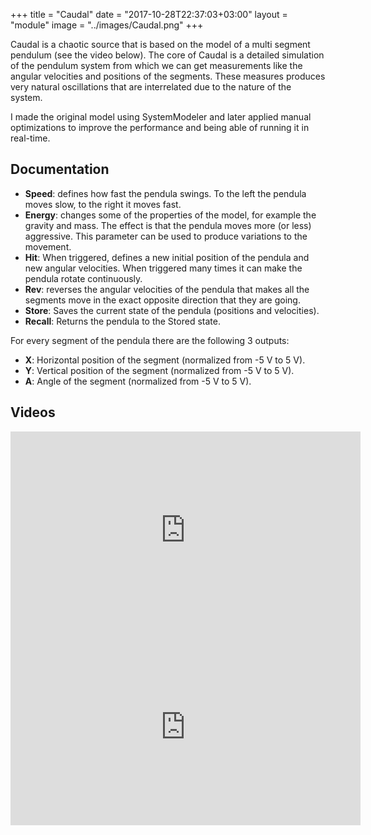 +++
title = "Caudal"
date = "2017-10-28T22:37:03+03:00"
layout = "module"
image = "../images/Caudal.png"
+++


Caudal is a chaotic source that is based on the model of a multi segment pendulum (see the video below). The core of Caudal is a detailed simulation of the pendulum system from which we can get measurements like the angular velocities and positions of the segments. These measures produces very natural oscillations that are interrelated due to the nature of the system.

I made the original model using SystemModeler and later applied manual optimizations to improve the performance and being able of running it in real-time.

## Documentation

- **Speed**: defines how fast the pendula swings. To the left the pendula moves slow, to the right it moves fast.
- **Energy**: changes some of the properties of the model, for example the gravity and mass. The effect is that the pendula moves more (or less) aggressive. This parameter can be used to produce variations to the movement.
- **Hit**: When triggered, defines a new initial position of the pendula and new angular velocities. When triggered many times it can make the pendula rotate continuously.
- **Rev**: reverses the angular velocities of the pendula that makes all the segments move in the exact opposite direction that they are going.
- **Store**: Saves the current state of the pendula (positions and velocities).
- **Recall**: Returns the pendula to the Stored state.


For every segment of the pendula there are the following 3 outputs:

- **X**: Horizontal position of the segment (normalized from -5 V to 5 V).
- **Y**: Vertical position of the segment (normalized from -5 V to 5 V).
- **A**: Angle of the segment (normalized from -5 V to 5 V).

## Videos

<iframe width="560" height="315" src="https://www.youtube.com/embed/jXklMjG5NqE" frameborder="0" gesture="media" allow="encrypted-media" allowfullscreen></iframe>

<iframe width="560" height="315" src="https://www.youtube.com/embed/ET-rN24VACo" frameborder="0" gesture="media" allow="encrypted-media" allowfullscreen></iframe>





